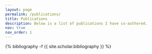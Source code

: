 ```yaml
---
layout: page
permalink: /publications/
title: Publications
description: Below is a list of publications I have co-authored.
nav: true
nav_order: 1
---
```

<!-- _pages/publications.md -->
<div class="publications">

{% bibliography -f {{ site.scholar.bibliography }} %}

</div>
